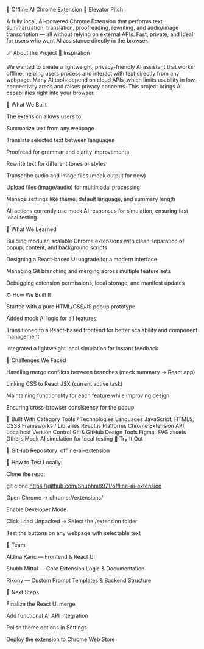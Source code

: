🧠 Offline AI Chrome Extension
🚀 Elevator Pitch

A fully local, AI-powered Chrome Extension that performs text summarization, translation, proofreading, rewriting, and audio/image transcription — all without relying on external APIs.
Fast, private, and ideal for users who want AI assistance directly in the browser.

🪄 About the Project
🎯 Inspiration

We wanted to create a lightweight, privacy-friendly AI assistant that works offline, helping users process and interact with text directly from any webpage.
Many AI tools depend on cloud APIs, which limits usability in low-connectivity areas and raises privacy concerns. This project brings AI capabilities right into your browser.

🧩 What We Built

The extension allows users to:

Summarize text from any webpage

Translate selected text between languages

Proofread for grammar and clarity improvements

Rewrite text for different tones or styles

Transcribe audio and image files (mock output for now)

Upload files (image/audio) for multimodal processing

Manage settings like theme, default language, and summary length

All actions currently use mock AI responses for simulation, ensuring fast local testing.

🧠 What We Learned

Building modular, scalable Chrome extensions with clean separation of popup, content, and background scripts

Designing a React-based UI upgrade for a modern interface

Managing Git branching and merging across multiple feature sets

Debugging extension permissions, local storage, and manifest updates

⚙️ How We Built It

Started with a pure HTML/CSS/JS popup prototype

Added mock AI logic for all features

Transitioned to a React-based frontend for better scalability and component management

Integrated a lightweight local simulation for instant feedback

🧱 Challenges We Faced

Handling merge conflicts between branches (mock summary → React app)

Linking CSS to React JSX (current active task)

Maintaining functionality for each feature while improving design

Ensuring cross-browser consistency for the popup

🧩 Built With
Category	Tools / Technologies
Languages	JavaScript, HTML5, CSS3
Frameworks / Libraries	React.js
Platforms	Chrome Extension API, Localhost
Version Control	Git & GitHub
Design Tools	Figma, SVG assets
Others	Mock AI simulation for local testing
🧪 Try It Out

🔗 GitHub Repository: offline-ai-extension

🧩 How to Test Locally:

Clone the repo:

git clone https://github.com/Shubhm8971/offline-ai-extension


Open Chrome → chrome://extensions/

Enable Developer Mode

Click Load Unpacked → Select the /extension folder

Test the buttons on any webpage with selectable text

👥 Team

Aldina Karic — Frontend & React UI

Shubh Mittal — Core Extension Logic & Documentation

Rixony — Custom Prompt Templates & Backend Structure

🌟 Next Steps

Finalize the React UI merge

Add functional AI API integration

Polish theme options in Settings

Deploy the extension to Chrome Web Store
